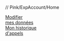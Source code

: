 // Pink/ExpAccount/Home
<div id="UserHome" class="row">
	<div class="col-md-3">
		<a class="Bloc ModifierMonCompte" href="/[!Systeme::getMenu(Pink/ExpAccount)!]/Update" title="Modifier mes données">Modifier<br /> mes données</a>
	</div>
	<div class="col-md-3">
		<a class="Bloc HistoriqueCommandes" href="/[!Systeme::getMenu(Pink/ExpAccount)!]/Calls" title="Mon historique d'appel">Mon historique<br /> d'appels</a>
	</div>
</div>
